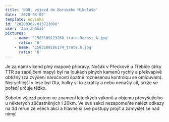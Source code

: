 ```yaml
---
title: 'NOB, výjezd do Borského Mikuláše'
date: '2020-03-02'
template: novinka
id: '20200302-013723000'
user: 'Jan Zháňal'
pictures:
    - name: '1583109123268_trate.Dorost_A.jpg'
      ratio: '6'
    - name: '1583109186174_trate.h.jpg'
      ratio: '6'
---
```

Je za námi víkend plný mapové přípravy. Nočák v Přeckově u Třebíče (díky TTR za zapůjčení mapy) byl na loukách plných kamenů rychlý a překvapivě obtížný (za zvýšení náročnosti špatně roznesenou kontrolou se omlouvám). Nejrychlejší v lese byl Ota, holky si to zkrátily a nebo nenašly cíl, takže se pořadí určuje těžko.

Sobotní výjezd potom ve znamení leteckých výkonů a objemu převyšujícího u některých zůčastněných i 20km. Ve své sekci nezapomeňte nalézt odkazy na 3d rerun ze všech akcí a hlavně si své postupy projít a zamyslet se nad nimy! 
